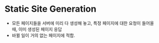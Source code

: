 # Static Site Generation

- 모든 페이지들을 서버에 미리 다 생성해 놓고, 특정 페이지에 대한 요청이 들어올 때, 이미 생성된 페이지 응답
- 바뀔 일이 거의 없는 페이지에 적합.

